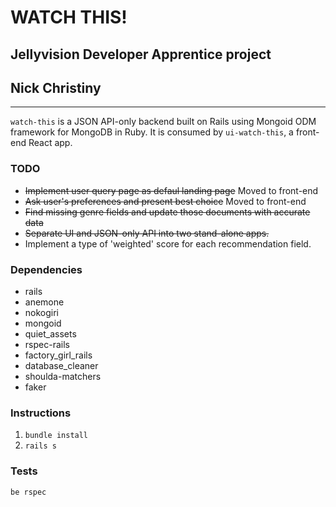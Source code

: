 # WATCH THIS!
## Jellyvision Developer Apprentice project
## Nick Christiny
---

`watch-this` is a JSON API-only backend built on Rails using Mongoid ODM framework for MongoDB in Ruby.
It is consumed by `ui-watch-this`, a front-end React app.

### TODO
* ~~Implement user query page as defaul landing page~~ Moved to front-end
* ~~Ask user's preferences and present best choice~~ Moved to front-end
* ~~Find missing genre fields and update those documents with accurate data~~
* ~~Separate UI and JSON-only API into two stand-alone apps.~~
* Implement a type of 'weighted' score for each recommendation field.

### Dependencies
* rails
* anemone
* nokogiri
* mongoid
* quiet_assets
* rspec-rails
* factory_girl_rails
* database_cleaner
* shoulda-matchers
* faker

### Instructions
1. `bundle install`
2. `rails s`

### Tests
`be rspec`
